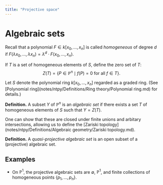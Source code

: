```yaml
---
title: "Projective space"
---
```


# Algebraic sets
Recall that a polynomial $F\in k[x_0,\dots,x_n]$ is called _homogeneous_ of degree $d$ if $F(\lambda x_0,\dots,\lambda x_n)=\lambda^d\cdot F(x_0,\dots,x_n)$. 

If $T$ is a set of homogeneous elements of $S$, define the zero set of $T$: $$Z(T)=\{P\in\mathbb{P}^n\mid f(P)=0\text{ for all }f\in T\}.$$

Let $S$ denote the polynomial ring $k[x_0,\dots,x_n]$ regarded as a graded ring. (See [Polynomial ring](notes/ntpy/Definitions/Ring theory/Polynomial ring.md) for details.)

**Definition.** A subset $Y$ of $\mathbb{P}^n$ is an _algebraic set_ if there exists a set $T$ of homogeneous elements of $S$ such that $Y=Z(T)$. 

One can show that these are closed under finite unions and arbitary intersections, allowing us to define the [Zariski topology](notes/ntpy/Definitions/Algebraic geometry/Zariski topology.md).

**Definition.** A *quasi-projective algebraic set* is an open subset of a (projective) algebraic set.

## Examples
- On $\mathbb{P}^1$, the projective algebraic sets are $\emptyset$, $\mathbb{P}^1$, and finite collections of homogeneous points $\{p_1,\dots,p_n\}$.